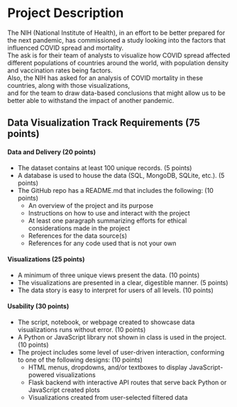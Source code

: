 # Project Description
The NIH (National Institute of Health), in an effort to be better prepared for the next pandemic, has commissioned a study looking into the factors that influenced COVID spread and mortality.                
The ask is for their team of analysts to visualize how COVID spread affected different populations of countries around the world, with population density and vaccination rates being factors.                           
Also, the NIH has asked for an analysis of COVID mortality in these countries, along with those visualizations,                  
and for the team to draw data-based conclusions that might allow us to be better able to withstand the impact of another pandemic.

## Data Visualization Track Requirements (75 points)

#### Data and Delivery (20 points)
* The dataset contains at least 100 unique records. (5 points)
* A database is used to house the data (SQL, MongoDB, SQLite, etc.). (5 points)
* The GitHub repo has a README.md that includes the following: (10 points)
  * An overview of the project and its purpose
  * Instructions on how to use and interact with the project
  * At least one paragraph summarizing efforts for ethical considerations made in the project
  * References for the data source(s)
  * References for any code used that is not your own

#### Visualizations (25 points)
* A minimum of three unique views present the data. (10 points)
* The visualizations are presented in a clear, digestible manner. (5 points)
* The data story is easy to interpret for users of all levels. (10 points)

#### Usability (30 points) 
* The script, notebook, or webpage created to showcase data visualizations runs without error. (10 points)
* A Python or JavaScript library not shown in class is used in the project. (10 points)
* The project includes some level of user-driven interaction, conforming to one of the following designs: (10 points)
  * HTML menus, dropdowns, and/or textboxes to display JavaScript-powered visualizations
  * Flask backend with interactive API routes that serve back Python or JavaScript created plots
  * Visualizations created from user-selected filtered data


